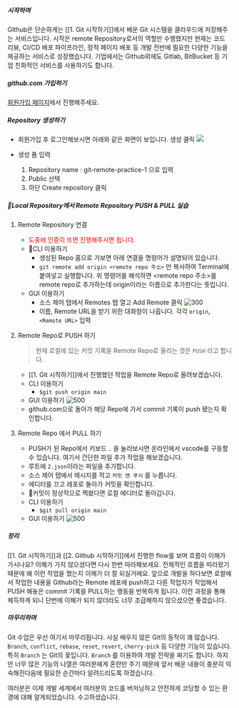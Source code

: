 ##### 시작하며
GIthub은 단순하게는 [[1. Git 시작하기]]에서 배운 Git 시스템을 클라우드에 저장해주는 서비스입니다. 시작은 remote Repository로서의 역할만 수행했지만 현재는 코드 리뷰, CI/CD 배포 파이프라인, 정적 페이지 배포 등 개발 전반에 필요한 다양한 기능을 제공하는 서비스로 성장했습니다. 기업에서는 Github외에도 Gitlab, BitBucket 등 기업 친화적인 서비스를 사용하기도 합니다.


##### github.com 가입하기
[회원가입 페이지](https://github.com/signup?ref_cta=Sign+up&ref_loc=header+logged+out&ref_page=%2F&source=header-home)에서 진행해주세요.

##### Repository 생성하기
- 회원가입 후 로그인해보시면 아래와 같은 화면이 보입니다. 생성 클릭
	![](https://i.imgur.com/il1Icn4.png)

- 생성 폼 입력
	1. Repository name : git-remote-practice-1 으로 입력
	2. Public 선택
	3. 하단 Create repository 클릭

##### Local Repository에서 Remote Repository PUSH & PULL 실습

1. Remote Repository 연결
	- <span style="color: red">도중에 인증이 뜨면 진행해주시면 됩니다.</span>
	- CLI 이용하기
		- 생성된 Repo 홈으로 가보면 아래 연결을 명령어가 설명되어 있습니다. 
		- `git remote add origin <remote repo 주소>` 만 복사하여 Terminal에 붙여넣고 실행합니다.
			  위 명령어를 해석하면 <remote repo 주소>를 remote repo로 추가하는데 origin이라는 이름으로 추가한다는 뜻입니다.
	- GUI 이용하기
		- 소스 제어 탭에서 Remotes 탭 열고 Add Remote 클릭
			![300](https://i.imgur.com/CZ41ZRa.png)
		- 이름, Remote URL을 받기 위한 대화창이 나옵니다. 각각 `origin`, `<Remote URL>`  입력
2. Remote Repo로 PUSH 하기
	> 현재 로컬에 있는 커밋 기록을 Remote Repo로 올리는 것은 `PUSH` 라고 합니다.

	- [[1. Git 시작하기]]에서 진행했던 작업을 Remote Repo로 올려보겠습니다.
	- CLI 이용하기
		- `$git push origin main` 
	- GUI 이용하기
		![500](https://i.imgur.com/xv1d3yN.png)
	- github.com으로 돌아가 해당 Repo에 가서 commit 기록이 push 됐는지 확인합니다.
3. Remote Repo 에서 PULL 하기
	- PUSH가 된 Repo에서 키보드 `.` 을 눌러보시면 온라인에서 vscode를 구동할 수 있습니다. 여기서 간단한 파일 추가 작업을 해보겠습니다.
	- 루트에 `2.json`이라는 파일을 추가합니다.
	- 소스 제어 탭에서 메시지를 적고 `커밋 앤 푸시` 를 누릅니다.
	- 에디터를 끄고 레포로 돌아가 커밋을 확인합니다.
	- 커밋이 정상적으로 찍혔다면 로컬 에디터로 돌아갑니다.
	- CLI 이용하기
		- `$git pull origin main`
	- GUI 이용하기
		 ![500](https://i.imgur.com/ZB00Mnr.png)


##### 정리
[[1. Git 시작하기]]과 [[2. Github 시작하기]]에서 진행한 flow를 보며 흐름이 이해가 가시나요?
이해가 가지 않으셨다면 다시 한번 따라해보세요. 전체적인 흐름을 따라왔기 때문에 왜 이런 작업을 했는지 이해가 더 잘 되실거에요.
앞으로 개발을 하다보면 로컬에서 작업한 내용을 Github라는 Remote 레포에 push하고 다른 작업자가 작업해서 PUSH 해놓은 commit 기록을 PULL하는 행동을 반복하게 됩니다. 이런 과정을 통해 체득하게 되니 단번에 이해가 되지 않더라도 너무 조급해하지 않으셨으면 좋겠습니다.

##### 마무리하며
Git 수업은 우선 여기서 마무리됩니다. 사실 배우지 않은 Git의 동작이 꽤 많습니다. `Branch`, `conflict`, `rebase`, `reset`, `revert`, `cherry-pick` 등 다양한 기능이 있습니다. 특히 `Branch` 는 Git의 꽃입니다. `Branch` 를 이용하여 개발 전략을 짜기도 합니다. 하지만 너무 많은 기능의 나열은 여러분에게 혼란만 주기 때문에 앞서 배운 내용이 충분히 익숙해진다음에 필요한 순간마다 알려드리도록 하겠습니다.

여러분은 이제 개발 세계에서 여러분의 코드를 버저닝하고 안전하게 코딩할 수 있는 환경에 대해 알게되었습니다.
수고하셨습니다.
